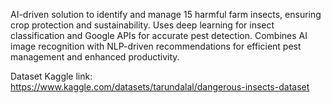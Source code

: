 AI-driven solution to identify and manage 15 harmful farm insects, ensuring crop protection and sustainability. Uses deep learning for insect classification and Google APIs for accurate pest detection. Combines AI image recognition with NLP-driven recommendations for efficient pest management and enhanced productivity.

Dataset Kaggle link: https://www.kaggle.com/datasets/tarundalal/dangerous-insects-dataset
